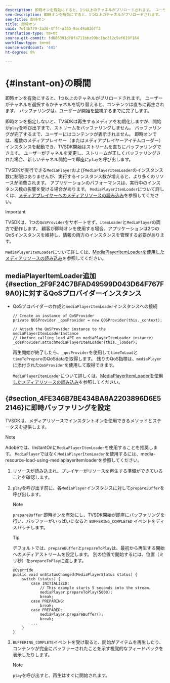 ```yaml
---
description: 即時オンを有効にすると、1つ以上のチャネルがプリロードされます。 ユーザーがチャネルを選択するかチャネルを切り替えると、コンテンツは直ちに再生されます。 バッファリングは、ユーザーが開始を監視するまでに完了します。
seo-description: 即時オンを有効にすると、1つ以上のチャネルがプリロードされます。 ユーザーがチャネルを選択するかチャネルを切り替えると、コンテンツは直ちに再生されます。 バッファリングは、ユーザーが開始を監視するまでに完了します。
seo-title: 即時オン
title: 即時オン
uuid: 7e14b779-2a36-4ff4-a365-9ac49a836ff3
translation-type: tm+mt
source-git-commit: fd686391df0fa711bba99bc1bc312c9ef619f184
workflow-type: tm+mt
source-wordcount: '441'
ht-degree: 0%

---
```



# {#instant-on}の瞬間

即時オンを有効にすると、1つ以上のチャネルがプリロードされます。 ユーザーがチャネルを選択するかチャネルを切り替えると、コンテンツは直ちに再生されます。 バッファリングは、ユーザーが開始を監視するまでに完了します。

即時オンを指定しないと、TVSDKは再生するメディアを初期化しますが、開始が`play`を呼び出すまで、ストリームをバッファリングしません。 バッファリングが完了するまで、ユーザーにはコンテンツが表示されません。 即時オンでは、複数のメディアプレイヤー（またはメディアプレイヤーアイテムローダー）インスタンスを起動でき、TVSDK開始はストリームを直ちにバッファリングできます。 ユーザーがチャネルを変更し、ストリームが正しくバッファリングされた場合、新しいチャネル開始ーで即座に`play`を呼び出します。

TVSDKが実行できる`MediaPlayer`および`MediaPlayerItemLoader`のインスタンス数に制限はありませんが、実行するインスタンス数が増えると、より多くのリソースが消費されます。 アプリケーションのパフォーマンスは、実行中のインスタンス数の影響を受ける場合があります。 `MediaPlayerItemLoader`について詳しくは、[メディアプレイヤーへのメディアリソースの読み込み](../../../tvsdk-2.7-for-android/content-playback-options/mediaplayer-initialize-for-video/t-psdk-android-2.7-media-resource-load.md)を参照してください。

>[!IMPORTANT]
>
>TVSDKは、1つの`QoSProvider`をサポートせず、`itemLoader`と`MediaPlayer`の両方で動作します。 顧客が即時オンを使用する場合、アプリケーションは2つのQoSインスタンスを維持し、情報の両方のインスタンスを管理する必要があります。

`MediaPlayerItemLoader`について詳しくは、[MediaPlayerItemLoaderを使用したメディアリソースの読み込み](../../../tvsdk-2.7-for-android/content-playback-options/mediaplayer-initialize-for-video/t-psdk-android-2.7-media-resource-load-using-mediaplayeritemloader.md)を参照してください。

## mediaPlayerItemLoader追加 {#section_2F9F24C7BFAD49599D043D64F767F9A0}に対するQoSプロバイダーインスタンス

* QoSプロバイダーの作成と`mediaPlayerItemLoader`インスタンスへの接続

   ```
   // Create an instance of QoSProvider  
   private QOSProvider _qosProvider = new QOSProvider(this._context);  
   
   // Attach the QoSProvider instance to the mediaPlayerItemLoaderInstance  
   // (before calling load API on mediaPlayerItemLoader instance)  
   _qosProvider.attachMediaPlayerItemLoader(this._loader); 
   ```

   再生開始が終了したら、`_qosProvider`を使用して`timeToLoad`と`timeToPrepare`のQoSdataを取得します。 残りのQoS指標は、`mediaPlayer`に添付された`QoSProvider`を使用して取得できます。

   `MediaPlayerItemLoader`について詳しくは、[MediaPlayerItemLoaderを使用したメディアリソースの読み込み](../../../tvsdk-2.7-for-android/content-playback-options/mediaplayer-initialize-for-video/t-psdk-android-2.7-media-resource-load-using-mediaplayeritemloader.md#use-mediaplayeritemloader)を参照してください。

## {#section_4FE346B7BE434BA8A2203896D6E52146}に即時バッファリングを設定

TVSDKは、メディアリソースでインスタントオンを使用できるメソッドとステータスを提供します。

>[!NOTE]
>
>Adobeでは、InstantOnに`MediaPlayerItemLoader`を使用することを推奨します。 `MediaPlayer`ではなく`MediaPlayerItemLoader`を使用するには、media-resource-load-using-mediaplayeritemloaderを参照してください。

1. リソースが読み込まれ、プレイヤーがリソースを再生する準備ができていることを確認します。
1. `play`を呼び出す前に、各`MediaPlayer`インスタンスに対して`prepareBuffer`を呼び出します。

   >[!NOTE]
   >
   >`prepareBuffer` 即時オンを有効にし、TVSDK開始が即座にバッファリングを行い、バッファーがいっぱいになると `BUFFERING_COMPLETED` イベントをディスパッチします。

   >[!TIP]
   >
   >デフォルトでは、`prepareBuffer`と`prepareToPlay`は、最初から再生する開始へのメディアストリームを設定します。 別の位置で開始するには、位置（ミリ秒）を`prepareToPlay`に渡します。

   ```
   @Override 
   public void onStatusChanged(MediaPlayerStatus status) { 
       switch (status) { 
           case INITIALIZED: 
               // This example starts 5 seconds into the stream. 
               mediaPlayer.prepareToPlay(5000); 
               break; 
           case PREPARING: 
               break; 
           case PREPARED: 
               mediaPlayer.prepareBuffer(); 
               break; 
           ... 
       } 
   }
   ```

1. `BUFFERING_COMPLETE`イベントを受け取ると、開始がアイテムを再生したり、コンテンツが完全にバッファーされたことを示す視覚的なフィードバックを表示したりします。

   >[!NOTE]
   >
   >`play`を呼び出すと、再生はすぐに開始されます。

